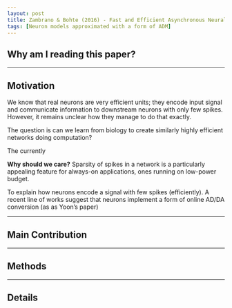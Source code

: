 ```yaml
---
layout: post 
title: Zambrano & Bohte (2016) - Fast and Efficient Asynchronous Neural Computation with Adapting Spiking
tags: [Neuron models approximated with a form of ADM]
---
```


## Why am I reading this paper?

---
## Motivation
We know that real neurons are very efficient units; they encode input signal and communicate information to downstream neurons with only few spikes. However, it remains unclear how they manage to do that exactly.

The question is can we learn from biology to create similarly highly efficient networks doing computation?

The currently 

**Why should we care?**
Sparsity of spikes in a network is a particularly appealing feature for always-on applications, ones running on low-power budget.

To explain how neurons encode a signal with few spikes (efficiently). A recent line of works suggest that neurons implement a form of  online AD/DA conversion (as as Yoon’s paper) 

---
## Main Contribution


---

## Methods


---
## Details

